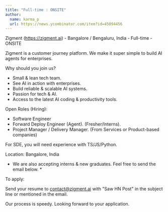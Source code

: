 ```yaml
---
title: "Full-time : ONSITE"
author:
  name: karma_p
  url: https://news.ycombinator.com/item?id=45094456
---
```

Zigment (<a href="https:&#x2F;&#x2F;zigment.ai" rel="nofollow">https:&#x2F;&#x2F;zigment.ai</a>) - Bangalore &#x2F; Bengaluru, India - Full-time - ONSITE

Zigment is a customer journey platform. We make it super simple to build AI agents for enterprises.

Why should you join us?

- Small &amp; lean tech team. 
- See AI in action with enterprises. 
- Build reliable &amp; scalable AI systems. 
- Passion for tech &amp; AI. 
- Access to the latest AI coding &amp; productivity tools.

Open Roles (Hiring):

- Software Engineer
- Forward Deploy Engineer (Agent). (Fresher&#x2F;Interns).
- Project Manager &#x2F; Delivery Manager. (From Services or Product-based companies)

For SDE, you will need experience with TS&#x2F;JS&#x2F;Python.

Location: Bangalore, India

* We are also accepting interns &amp; new graduates. Feel free to send the email below. *

To apply:

Send your resume to contact@zigment.ai with &quot;Saw HN Post&quot; in the subject line or mentioned in the email.

Our process is speedy. Looking forward to your application.
<JobApplication />
